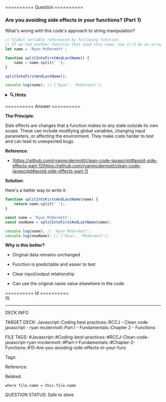 ========== Question ==========  

### Are you avoiding side effects in your functions? (Part 1)

What's wrong with this code's approach to string manipulation?

```javascript
// Global variable referenced by following function.
// If we had another function that used this name, now it'd be an array and it could break it.
let name = 'Ryan McDermott';

function splitIntoFirstAndLastName() {
    name = name.split(' ');
}

splitIntoFirstAndLastName();

console.log(name); // ['Ryan', 'McDermott'];
```

<details><summary><b>🔍 Hints</b></summary>

<b>Think about</b>:

-   What happens to the original `name` variable?

-   Could this function cause problems in other parts of the code?

-   How would you test this function?

-   What if multiple functions need to use the original name?

</details>  

========== Answer ==========  

**The Principle**:

Side effects are changes that a function makes to any state outside its own scope. These can include modifying global variables, changing input parameters, or affecting the environment. They make code harder to test and can lead to unexpected bugs.

**Reference**:

-   [https://github.com/ryanmcdermott/clean-code-javascript#avoid-side-effects-part-1](https://github.com/ryanmcdermott/clean-code-javascript#avoid-side-effects-part-1)

**Solution**:

Here's a better way to write it:

```javascript
function splitIntoFirstAndLastName(name) {
    return name.split(' ');
}

const name = 'Ryan McDermott';
const newName = splitIntoFirstAndLastName(name);

console.log(name); // 'Ryan McDermott';
console.log(newName); // ['Ryan', 'McDermott'];
```

**Why is this better?**

-   Original data remains unchanged

-   Function is predictable and easier to test

-   Clear input/output relationship

-   Can use the original name value elsewhere in the code

========== Id ==========  
15

---

DECK INFO

TARGET DECK: Javascript::Coding best practices::RCCJ - Clean code javascript - ryan mcdermott::Part I - Fundamentals::Chapter 2 - Functions

FILE TAGS: #Javascript::#Coding-best-practices::#RCCJ-Clean-code-javascript-ryan-mcdermott::#Part-I-Fundamentals::#Chapter-2-Functions::#15-Are-you-avoiding-side-effects-in-your-func

Tags:

Reference:

Related:

```dataview
where file.name = this.file.name
```

QUESTION STATUS: Safe to store
